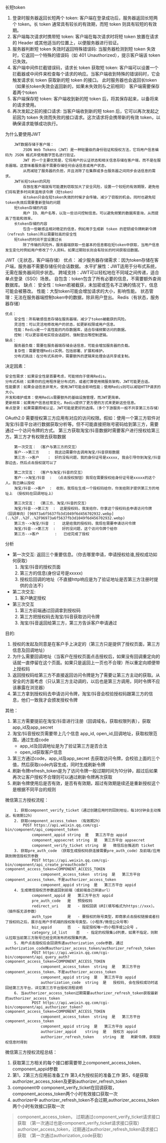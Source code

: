 长短token
1. 登录时服务器返回长短两个 token:
    客户端在登录成功后，服务器返回长短两个 token。长 token 通常具有较长的有效期，而短 token 则具有较短的有效期。
2. 客户端每次请求时携带短 token:
    客户端在每次请求时将短 token 放置在请求的 Header 或其他适当的位置上，以便服务器进行验证。
3. 服务器判断短 token 失效时返回特殊错误码:
    当服务器检测到短 token 失效时，它返回一个特殊的错误码（如 401 Unauthorized），提示客户端该 token 已失效。
4. 客户端中间件拦截错误码，请求长 token 获取短 token:
    客户端可以设置一个拦截器或中间件来检查每个请求的响应。当客户端收到特殊的错误码时，它会触发请求长 token 获取新的短 token 的接口。
    此时服务器也会返回长token（如果长token失效会返回新的，如果未失效则与之前相同） 客户端需要保存着两个token
5. 客户端保存短 token:
    客户端收到新的短 token 后，将其保存起来，以备将来的请求使用。
6. 再次发起之前的接口请求:
    当客户端收到新的短 token 后，它可以再次发起之前因为 token 失效而失败的接口请求。这次请求将会携带新的有效 token，以确保请求能够成功执行。


为什么要使用JWT
```
    JWT数据存储于客户端： 
        JSON Web Tokens（JWT）是一种轻量级的身份验证和授权方法，它将用户信息编码为 JSON 格式并使用数字签名进行验证。
        JWT 的一个主要优势是，它将用户的认证状态和相关信息存储在客户端，而不是在服务器端。这意味着服务器不需要存储任何会话信息或用户状态，
        从而减轻了服务器的负担，并且消除了在集群或多台服务器之间同步会话信息的需求。
    JWT长短token的风险
        存放在客户端就有可能遭到窃取加大了安全风险，设置一个较短的有效期限，避免他们将有更多时间来滥用该令牌（短token）
        长token只会在短token失效的时候才会传输，减少了窃取的机会。同时也避免短token失效后需要重新登陆的问题
    短token存储的内容
        用户 ID、用户名等，以及一些访问控制信息。可以避免频繁的数据库查询，从而提高了性能和效率。
    长token存储的内容
        包含一些敏感且相对稳定的信息，例如用于生成新 token 的密钥或令牌刷新令牌（refresh token)所以需要较高的安全性
    短token的时间不宜设置过长     
        除了传输的风险外，服务器端获取一些基本的信息都在短token中获取，当用户信息发生变化时例如用户修改了个人资料。如果过期较长则会有较长的时间获取旧数据。
```


JWT（无状态，客户端存储）
    优点：
        减少服务器存储需求：因为token存储在客户端，服务器不需要存储任何会话数据。
        水平扩展性：JWT适用于分布式系统，无需在服务器间同步状态。
        跨域支持：JWT可以轻松地在不同域之间传递，适合单点登录（SSO）场景。
        自包含：token包含了所有必要的信息，不需要额外查询数据库。
    缺点：
        安全性：token若被截获，未加密或签名不正确的情况下，信息可能会被篡改。
        性能：大型token可能会增加请求的大小，影响性能。
        状态管理：无法在服务器端控制token中的数据，除非用户登出。
Redis（有状态，服务器存储）

    优点：
        安全性：所有敏感信息存储在服务器端，减少了token被截获的风险。
        灵活性：可以灵活地修改用户的状态，如更新权限或用户信息。
        性能：Redis是一个高性能的内存数据库，适合存储频繁访问的数据。
        控制：可以更容易地实现会话超时、强制登出等控制逻辑。
    缺点：
        服务器负载：需要在服务器端存储会话信息，可能会增加服务器的负载。
        复杂性：需要管理Redis实例，包括部署、扩展和维护。
        分布式挑战：在分布式系统中，需要额外的逻辑来处理会话共享或复制。
决定因素：

    安全性需求：如果安全性是首要考虑，可能倾向于使用Redis。
    分布式系统：如果你的应用程序是分布式的，或者打算使用微服务架构，JWT可能更合适。
    性能要求：如果会话信息非常大，使用JWT可能会影响性能；使用Redis则可以减轻HTTP请求的大小。
    开发和维护成本：使用Redis需要额外的基础设施管理，而JWT更简单。
    更新频率：如果用户信息经常变化，Redis提供了更方便的方式来更新这些信息。
    单点登录：如果需要跨域认证，JWT可能是更好的选择。（多个下游服务一般不共享第三方存储）
                

OAuth2.0
需要授权第三方应用有对应的访问权限。假如：使用一个第三方软件对淘宝/抖音平台进行数据获取分析等。但不可能直接把账号密码给到第三方，需要通过一个访问令牌的方式。
第三方获取淘宝/抖音数据时需要客户进行授权给第三方。第三方才有权限去获取数据
```
    第一次交互： （客户与第三方的交互）
    客户-->第三方    :  我这边需要你去调用淘宝/抖音获取数据                                                     
    第三方-->客户    :  好的没有问题，我的身份证号是xxxxx, 我会引导你到淘宝/抖音那边去，然后点击授权就可以了         
    
    第二次交互： （客户与淘宝/抖音的交互）
    客户-->淘宝/抖音  :  （点击授权按钮）我现在需要授权给身份证号是xxxxx的这个人。我已确认授权
    淘宝/抖音-->客户  :  收到，我现在生成一个授权码给你，你发给刚才提供第三方的地址上 （授权码在回调地址上）           

    第三次交互： （第三方、淘宝/抖音的交互）
    淘宝/抖音-->第三方  :  这是授权码，我发给你，你拿这个授权码去申请访问令牌 （回调单向）[96973a6f5637fb3d1049f6d456702932.webp](..%2F..%2F..%2F96973a6f5637fb3d1049f6d456702932.webp)
    第三方-->淘宝/抖音  :   这是给我的授权码，我现在需要申请访问令牌
    淘宝/抖音-->第三方  :   好的没问题，这个访问令牌个给你
    第三方-->客户       :   已经完成了授权

```

分析
* 第一次交互:  返回三个重要信息。（你去哪里申请，申请授权给谁,授权成功如何获取）
  1. 淘宝/抖音的授权页面
  2. 第三方的信息(身份证号是xxxxx)
  3. 授权后回调的地址（不直接http响应是为了验证地址是否第三方注册时提供的合法不）
* 第二次交互:
  1. 客户确定授权
* 第三次交互
  1. 第三方前端通过回调拿到授权码
  2. 第三方把授权码去淘宝/抖音获取访问令牌
  3. 淘宝/抖音返回给第三方，第三方告诉客户申请通过
    

目的:
1. 授权的发起及同意是在客户手上决定的（第三方只是提供了授权页面，第三方信息及回调地址）
2. 为什么需要回调地址（当客户在授权页面点击授权后，如果没有回调重定向的话就一直停留在这个页面。如果只是返回上一页也不合理）所以重定向顺便带上授权码
3. 返回授权码给第三方不直接返回访问令牌是为了需要让第三方主动的获取。从安全的方面考虑（只认第三方主动调的，以后也是第三方调用，同时令牌不应该暴露在浏览器）
4. 第三方拿到授权码去申请访问令牌，淘宝/抖音会校验授权码跟第三方的信息，他们一致我才会颁发授权令牌

其他：
1. 第三方需要提前在淘宝/抖音进行注册（回调域名，获取权限列表），获取app_id及app_secret
2. 淘宝/抖音授权页需要带上几个信息 app_id, open_id,回调地址，获取权限范围，通过生成code
    * app_id及回调地址是为了验证第三方是否合法
    * open_id获取客户信息
3. 第三方通过code，app_id及app_secret 去获取访问令牌，会校验上面的三个值，然后获取code内容生成，同时生成刷新令牌
4. 刷新令牌refresh_token是为了访问令牌一般过期时间为10分钟，超过后如果再次让客户授权不合理则可以通过刷新令牌再次获取
5. 刷新令牌使用后是否有效，是否有有效期，超过有效期是续还是重新授权这个是根据不同平台的规则
    



微信第三方授权流程：
```
    1. 获取component_verify_ticket（通过创建应用时的回到地址，每10分钟会主动推送，有效期12h）
    2. 获取component_access_token （有效期2h）
        POST https://api.weixin.qq.com/cgi-bin/component/api_component_token
            component_appid	string	是	第三方平台 appid
            component_appsecret	string	是	第三方平台 appsecret
            component_verify_ticket	string	是	微信后台推送的 ticket
    3. 获取pre_auth_code （获取生成授权码获连接需要pre_auth_code）及前端/应用跳到微信授权页参数
            POST https://api.weixin.qq.com/cgi-bin/component/api_create_preauthcode?component_access_token=COMPONENT_ACCESS_TOKEN
                component_access_token	string	是	第三方平台component_access_token，不是authorizer_access_token
                component_appid	string	是	第三方平台 appid
    4. 生成微信授权页参数返回到前端（或前端自己拼装url）
            component_appid	是	第三方平台方 appid
            pre_auth_code	是	预授权码
            redirect_uri	是	- 授权回调 URI(填写格式为https://xxx)。（插件版无该参数）
            auth_type	    是	- 要授权的账号类型，即商家点击授权链接或者扫了授权码之后，展示在用户手机端的授权账号类型。（小程序/微信公众号等）
            biz_appid	    否	- 指定授权唯一的小程序或公众号 。
            category_id_list	否	- 指定的权限集id列表，如果不指定，则默认拉取当前第三方账号已经全网发布的权限集列表。
    5. 用户点击授权后会回调传递authorization_code参数，通过authorization_code换authorizer_access_token/authorizer_refresh_token
            POST https://api.weixin.qq.com/cgi-bin/component/api_query_auth?component_access_token=COMPONENT_ACCESS_TOKEN
                component_access_token	string	是	第三方平台component_access_token，不是authorizer_access_token
                component_appid	string	是	第三方平台 appid
                authorization_code	string	是	授权码, 会在授权成功时返回给第三方平台，详见第三方平台授权流程说明
    6. 当authorizer_access_token过期需要authorizer_refresh_token获取最新的authorizer_access_token
            POST https://api.weixin.qq.com/cgi-bin/component/api_authorizer_token?component_access_token=COMPONENT_ACCESS_TOKEN
                component_access_token	string	是	第三方平台component_access_token
                component_appid	string	是	第三方平台 appid
                authorizer_appid	string	是	授权方 appid
                authorizer_refresh_token	string	是	刷新令牌，获取授权信息时得到
```
微信第三方授权流程总结：
1. 获取第三方相关的每个接口都需要带上component_access_token、component_appid参数
2. 第1，2第三方应用前准备工作     第3,4为授权前的准备工作   第5，6是获取authorizer_access_token及更新authorizer_refresh_token
3. component中 component_verify_ticket在回调获取，component_access_token两个小时有效接口获取一次
4. authorizer中 authorizer_refresh_token不会过期,authorizer_access_token两个小时有效接口获取一次
>component_access_token， 过期通过component_verify_ticket请求接口获取 （第一次通过也是component_verify_ticket请求接口获取）
authorizer_access_token，过期通过authorizer_refresh_token请求接口获取 （第一次通过authorization_code获取）






















